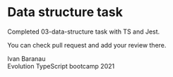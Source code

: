 # Data structure task  
Completed 03-data-structure task with TS and Jest.  
  
You can check pull request and add your review there.  
  
Ivan Baranau  
Evolution TypeScript bootcamp 2021